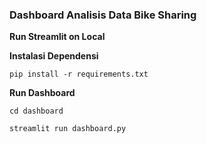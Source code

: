 ### Dashboard Analisis Data Bike Sharing

**Run Streamlit on Local**

**Instalasi Dependensi**

```pip install -r requirements.txt```

**Run Dashboard**

```cd dashboard```

```streamlit run dashboard.py```
